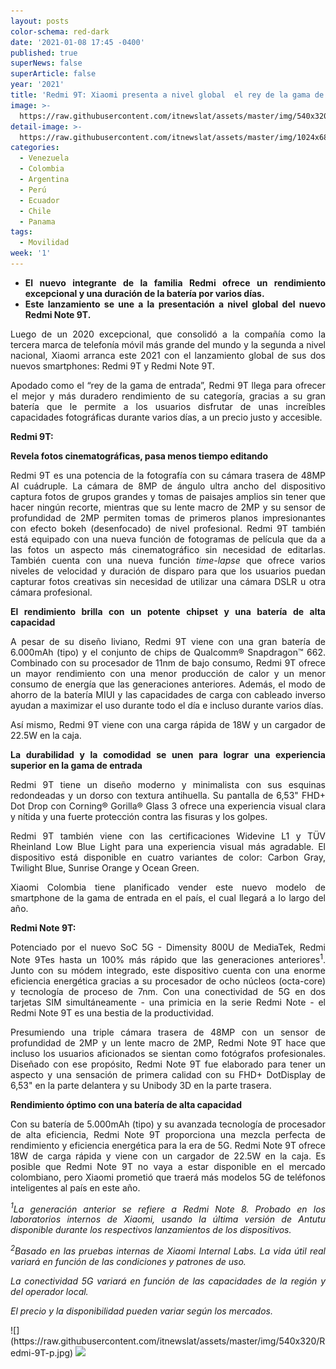 ```yaml
---
layout: posts
color-schema: red-dark
date: '2021-01-08 17:45 -0400'
published: true
superNews: false
superArticle: false
year: '2021'
title: 'Redmi 9T: Xiaomi presenta a nivel global  el rey de la gama de entrada'
image: >-
  https://raw.githubusercontent.com/itnewslat/assets/master/img/540x320/Redmi-9T-p.jpg
detail-image: >-
  https://raw.githubusercontent.com/itnewslat/assets/master/img/1024x680/Redmi-9T-g.jpg
categories:
  - Venezuela
  - Colombia
  - Argentina
  - Perú
  - Ecuador
  - Chile
  - Panama
tags:
  - Movilidad
week: '1'
---
```

<ul style="text-align: justify;">
	<li><strong>El nuevo integrante de la familia Redmi ofrece un rendimiento excepcional y una duración de la batería por varios días.</strong></li>
	<li><strong>Este lanzamiento se une a la presentación a nivel global del nuevo Redmi Note 9T.</strong></li>
</ul>
<p style="text-align: justify;">Luego de un 2020 excepcional, que consolidó a la compañía como la tercera marca de telefonía móvil más grande  del mundo y la segunda a nivel nacional, Xiaomi arranca este 2021 con el lanzamiento global de sus dos nuevos smartphones: Redmi 9T y Redmi Note 9T.</p>
<p style="text-align: justify;">Apodado como el “rey de la gama de entrada”, Redmi 9T llega para ofrecer el mejor y más duradero rendimiento de su categoría, gracias a su gran batería que le permite a los usuarios disfrutar de unas increíbles capacidades fotográficas durante varios días, a un precio justo y accesible.</p>
<p style="text-align: justify;"><strong>Redmi 9T:</strong></p>
<p style="text-align: justify;"><strong>Revela fotos cinematográficas, pasa menos tiempo editando</strong></p>
<p style="text-align: justify;">Redmi 9T es una potencia de la fotografía con su cámara trasera de 48MP AI cuádruple. La cámara de 8MP de ángulo ultra ancho del dispositivo captura fotos de grupos grandes y tomas de paisajes amplios sin tener que hacer ningún recorte, mientras que su lente macro de 2MP y su sensor de profundidad de 2MP permiten tomas de primeros planos impresionantes con efecto bokeh (desenfocado) de nivel profesional. Redmi 9T también está equipado con una nueva función de fotogramas de película que da a las fotos un aspecto más cinematográfico sin necesidad de editarlas. También cuenta con una nueva función <em>time-lapse</em> que ofrece varios niveles de velocidad y duración de disparo para que los usuarios puedan capturar fotos creativas sin necesidad de utilizar una cámara DSLR u otra cámara profesional.</p>
<p style="text-align: justify;"><strong>El rendimiento brilla con un potente chipset y una batería de alta capacidad</strong></p>
<p style="text-align: justify;">A pesar de su diseño liviano, Redmi 9T viene con una gran batería de 6.000mAh (tipo) y el conjunto de chips de Qualcomm® Snapdragon™ 662. Combinado con su procesador de 11nm de bajo consumo, Redmi 9T ofrece un mayor rendimiento con una menor producción de calor y un menor consumo de energía que las generaciones anteriores. Además, el modo de ahorro de la batería MIUI y las capacidades de carga con cableado inverso ayudan a maximizar el uso durante todo el día e incluso durante varios días.</p>
<p style="text-align: justify;">Así mismo, Redmi 9T viene con una carga rápida de 18W y un cargador de 22.5W en la caja.</p>
<p style="text-align: justify;"><strong>La durabilidad y la comodidad se unen para lograr una experiencia superior en la gama de entrada</strong></p>
<p style="text-align: justify;">Redmi 9T tiene un diseño moderno y minimalista con sus esquinas redondeadas y un dorso con textura antihuella. Su pantalla de 6,53" FHD+ Dot Drop con Corning® Gorilla® Glass 3 ofrece una experiencia visual clara y nítida y una fuerte protección contra las fisuras y los golpes.</p>
<p style="text-align: justify;">Redmi 9T también viene con las certificaciones Widevine L1 y TÜV Rheinland Low Blue Light para una experiencia visual más agradable. El dispositivo está disponible en cuatro variantes de color: Carbon Gray, Twilight Blue, Sunrise Orange y Ocean Green.</p>
<p style="text-align: justify;">Xiaomi Colombia tiene planificado vender este nuevo modelo de smartphone de la gama de entrada en el país, el cual llegará a lo largo del año.</p>
<p style="text-align: justify;"><strong>Redmi Note 9T: </strong></p>
<p style="text-align: justify;">Potenciado por el nuevo SoC 5G - Dimensity 800U de MediaTek, Redmi Note 9Tes hasta un 100% más rápido que las generaciones anteriores<sup>1</sup>. Junto con su módem integrado, este dispositivo cuenta con una enorme eficiencia energética gracias a su procesador de ocho núcleos (octa-core) y tecnología de proceso de 7nm. Con una conectividad de 5G en dos tarjetas SIM simultáneamente - una primicia en la serie Redmi Note - el Redmi Note 9T es una bestia de la productividad.</p>
<p style="text-align: justify;">Presumiendo una triple cámara trasera de 48MP con un sensor de profundidad de 2MP y un lente macro de 2MP, Redmi Note 9T hace que incluso los usuarios aficionados se sientan como fotógrafos profesionales. Diseñado con ese propósito, Redmi Note 9T fue elaborado para tener un aspecto y una sensación de primera calidad con su FHD+ DotDisplay de 6,53" en la parte delantera y su Unibody 3D en la parte trasera.</p>
<p style="text-align: justify;"><strong>Rendimiento óptimo con una batería de alta capacidad</strong></p>
<p style="text-align: justify;">Con su batería de 5.000mAh (tipo) y su avanzada tecnología de procesador de alta eficiencia, Redmi Note 9T proporciona una mezcla perfecta de rendimiento y eficiencia energética para la era de 5G. Redmi Note 9T ofrece 18W de carga rápida y viene con un cargador de 22.5W en la caja. Es posible que Redmi Note 9T no vaya a estar disponible en el mercado colombiano, pero Xiaomi prometió que traerá más modelos 5G de teléfonos inteligentes al país en este año.</p>
<p style="text-align: justify;"><em><sup>1</sup></em><em>La generación anterior se refiere a Redmi Note 8. Probado en los laboratorios internos de Xiaomi, usando la última versión de Antutu disponible durante los respectivos lanzamientos de los dispositivos.</em></p>
<p style="text-align: justify;"><em><sup>2</sup></em><em>Basado en las pruebas internas de Xiaomi Internal Labs. La vida útil real variará en función de las condiciones y patrones de uso.</em></p>
<p style="text-align: justify;"><em>La conectividad 5G variará en función de las capacidades de la región y del operador local.</em></p>
<p style="text-align: justify;"><em>El precio y la disponibilidad pueden variar según los mercados.</em></p>
![](https://raw.githubusercontent.com/itnewslat/assets/master/img/540x320/Redmi-9T-p.jpg)

<img src="https://tracker.metricool.com/c3po.jpg?hash=56f88a41e39ab42c063cc51676587a04"/>